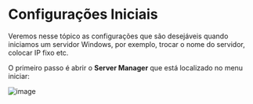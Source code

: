 # Configurações Iniciais

Veremos nesse tópico as configurações que são desejáveis quando iniciamos um servidor Windows, por exemplo, trocar o nome do servidor, colocar IP fixo etc.

O primeiro passo é abrir o **Server Manager** que está localizado no menu iniciar:

![image](https://github.com/wendersoon/WindowsServer/assets/104470835/944b9116-10c2-45af-96a6-97938da5b62d)


